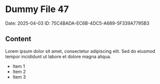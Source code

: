 # Dummy File 47

Date: 2025-04-03
ID: 75C4BADA-EC6B-4DC5-A689-5F339A7795B3

## Content

Lorem ipsum dolor sit amet, consectetur adipiscing elit.
Sed do eiusmod tempor incididunt ut labore et dolore magna aliqua.

* Item 1
* Item 2
* Item 3
